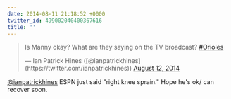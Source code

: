 ```yaml
---
date: 2014-08-11 21:18:52 +0000
twitter_id: 499002040400367616
title: ''
---
```


<blockquote class="twitter-tweet"><p lang="en" dir="ltr">Is Manny okay? What are they saying on the TV broadcast? <a href="https://twitter.com/hashtag/Orioles?src=hash&amp;ref_src=twsrc%5Etfw">#Orioles</a></p>&mdash; Ian Patrick Hines ([@ianpatrickhines](https://twitter.com/ianpatrickhines)) <a href="https://twitter.com/ianpatrickhines/status/498998294971158528?ref_src=twsrc%5Etfw">August 12, 2014</a></blockquote>
<script async src="https://platform.twitter.com/widgets.js" charset="utf-8"></script>

[@ianpatrickhines](https://twitter.com/ianpatrickhines) ESPN just said "right knee sprain." Hope he's ok/ can recover soon.
